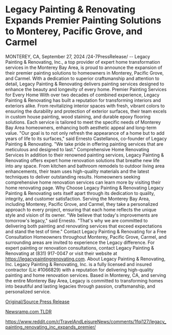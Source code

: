 # Legacy Painting & Renovating Expands Premier Painting Solutions to Monterey, Pacific Grove, and Carmel

MONTEREY, CA, September 27, 2024 /24-7PressRelease/ -- Legacy Painting & Renovating, Inc., a top provider of expert home transformation services in the Monterey Bay Area, is proud to announce the expansion of their premier painting solutions to homeowners in Monterey, Pacific Grove, and Carmel. With a dedication to superior craftsmanship and attention to detail, Legacy Painting & Renovating delivers painting services designed to enhance the beauty and longevity of every home.  Premier Painting Services for Every Home  With over two decades of combined experience, Legacy Painting & Renovating has built a reputation for transforming interiors and exteriors alike. From revitalizing interior spaces with fresh, vibrant colors to ensuring the durability and protection of exterior surfaces, their team excels in custom house painting, wood staining, and durable epoxy flooring solutions. Each service is tailored to meet the specific needs of Monterey Bay Area homeowners, enhancing both aesthetic appeal and long-term value.  "Our goal is to not only refresh the appearance of a home but to add years of life to its surfaces," said Ernesto Castellanos, co-founder of Legacy Painting & Renovating. "We take pride in offering painting services that are meticulous and designed to last."  Comprehensive Home Renovating Services  In addition to their renowned painting services, Legacy Painting & Renovating offers expert home renovation solutions that breathe new life into any space. From kitchen and bathroom remodels to outdoor living area enhancements, their team uses high-quality materials and the latest techniques to deliver outstanding results. Homeowners seeking comprehensive home renovation services can learn more by visiting their home renovating page.  Why Choose Legacy Painting & Renovating  Legacy Painting & Renovating sets itself apart through its dedication to quality, integrity, and customer satisfaction. Serving the Monterey Bay Area, including Monterey, Pacific Grove, and Carmel, they take a personalized approach to every project, ensuring that each home reflects the unique style and vision of its owner.  "We believe that today's improvements are tomorrow's legacy," said Ernesto. "That's why we are committed to delivering both painting and renovating services that exceed expectations and stand the test of time."  Contact Legacy Painting & Renovating for a Free Consultation  Homeowners throughout Monterey, Pacific Grove, Carmel, and surrounding areas are invited to experience the Legacy difference. For expert painting or renovation consultations, contact Legacy Painting & Renovating at (831) 917-0047 or visit their website at https://legacypaintingrenovating.com.  About Legacy Painting & Renovating, Inc.  Legacy Painting & Renovating, Inc. is a fully licensed and insured contractor (Lic #1066829) with a reputation for delivering high-quality painting and home renovation services. Based in Monterey, CA, and serving the entire Monterey Bay Area, Legacy is committed to transforming homes into beautiful and lasting legacies through passion, craftsmanship, and personalized service. 

[Original/Source Press Release](https://www.24-7pressrelease.com/press-release/514736/legacy-painting-renovating-expands-premier-painting-solutions-to-monterey-pacific-grove-and-carmel)
                    

[Newsramp.com TLDR](None) 

https://www.reddit.com/r/TravelAndLeisureNews/comments/1fqi127/legacy_painting_renovating_inc_expands_premier/